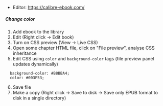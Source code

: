 * Editor: https://calibre-ebook.com/

##### Change color
1. Add ebook to the library
2. Edit (Right click -> Edit book)
3. Turn on CSS preview (View -> Live CSS)
4. Open some chapter HTML file, click on "File preview", analyse CSS inheritance
5. Edit CSS using `color` and `background-color` tags (file preview panel updates dynamically)
```
  background-color: #B8BBA4;
  color: #003F53;
```
6. Save file
7. Make a copy (Right click -> Save to disk -> Save only EPUB format to disk in a single directory)
